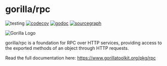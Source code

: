 # gorilla/rpc

![testing](https://github.com/gorilla/rpc/actions/workflows/test.yml/badge.svg)
[![codecov](https://codecov.io/github/gorilla/rpc/branch/main/graph/badge.svg)](https://codecov.io/github/gorilla/rpc)
[![godoc](https://godoc.org/github.com/gorilla/rpc?status.svg)](https://godoc.org/github.com/gorilla/rpc)
[![sourcegraph](https://sourcegraph.com/github.com/gorilla/rpc/-/badge.svg)](https://sourcegraph.com/github.com/gorilla/rpc?badge)


![Gorilla Logo](https://github.com/gorilla/.github/assets/53367916/d92caabf-98e0-473e-bfbf-ab554ba435e5)

gorilla/rpc is a foundation for RPC over HTTP services, providing access to the exported methods of an object through HTTP requests.

Read the full documentation here: https://www.gorillatoolkit.org/pkg/rpc
